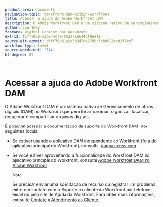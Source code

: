 ```yaml
---
product-area: documents
navigation-topic: workfront-dam-within-workfront
title: Acessar a ajuda do Adobe Workfront DAM
description: O Adobe Workfront DAM é um sistema nativo de Gerenciamento de ativos digitais (DAM) no Workfront que permite armazenar, organizar, localizar, recuperar e compartilhar arquivos digitais.
author: Courtney
feature: Digital Content and Documents
exl-id: f1f7706e-c2b8-4c78-982a-1e644cf9eef2
source-git-commit: ddff70b61a2c3b3479e278bb3bb8628ac83f5c97
workflow-type: tm+mt
source-wordcount: '144'
ht-degree: 0%

---
```


# Acessar a ajuda do Adobe Workfront DAM

O Adobe Workfront DAM é um sistema nativo de Gerenciamento de ativos digitais (DAM) no Workfront que permite armazenar, organizar, localizar, recuperar e compartilhar arquivos digitais.

É possível acessar a documentação de suporte do Workfront DAM  nos seguintes locais:

* Se estiver usando o aplicativo DAM independente do Workfront (fora do aplicativo principal do Workfront), consulte  [damsuccess.com](https://www.damsuccess.com).
* Se você estiver aproveitando a funcionalidade do Workfront DAM no aplicativo principal do Workfront, consulte [Adobe Workfront DAM no Adobe Workfront](../../documents/workfront-dam-within-workfront/workfront-dam-in-workfrontt.md)

  >[!NOTE]
  >
  >Se precisar enviar uma solicitação de recurso ou registrar um problema, entre em contato com o Suporte ao cliente da Workfront por telefone, email ou pelo site de Ajuda da Workfront. Para obter mais informações, consulte [Contate o Atendimento ao Cliente](../../workfront-basics/tips-tricks-and-troubleshooting/contact-customer-support.md).
